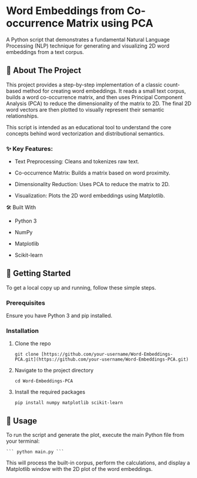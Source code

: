 # Word Embeddings from Co-occurrence Matrix using PCA
A Python script that demonstrates a fundamental Natural Language Processing (NLP) technique for generating and visualizing 2D word embeddings from a text corpus.

## 🌟 About The Project
This project provides a step-by-step implementation of a classic count-based method for creating word embeddings. It reads a small text corpus, builds a word co-occurrence matrix, and then uses Principal Component Analysis (PCA) to reduce the dimensionality of the matrix to 2D. The final 2D word vectors are then plotted to visually represent their semantic relationships.

This script is intended as an educational tool to understand the core concepts behind word vectorization and distributional semantics.

### ✨ Key Features:
* Text Preprocessing: Cleans and tokenizes raw text.

* Co-occurrence Matrix: Builds a matrix based on word proximity.

* Dimensionality Reduction: Uses PCA to reduce the matrix to 2D.

* Visualization: Plots the 2D word embeddings using Matplotlib.

🛠️ Built With
* Python 3

* NumPy

* Matplotlib

* Scikit-learn

## 🚀 Getting Started
To get a local copy up and running, follow these simple steps.

### Prerequisites
Ensure you have Python 3 and pip installed.

### Installation
1. Clone the repo

    ``` git clone [https://github.com/your-username/Word-Embeddings-PCA.git](https://github.com/your-username/Word-Embeddings-PCA.git) ```

2. Navigate to the project directory

    ``` cd Word-Embeddings-PCA ```

3. Install the required packages

    ``` pip install numpy matplotlib scikit-learn ```

## 📖 Usage
To run the script and generate the plot, execute the main Python file from your terminal:

    ``` python main.py ```

This will process the built-in corpus, perform the calculations, and display a Matplotlib window with the 2D plot of the word embeddings.
